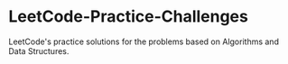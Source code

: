 # LeetCode-Practice-Challenges
LeetCode's practice solutions for the problems based on Algorithms and Data Structures.
